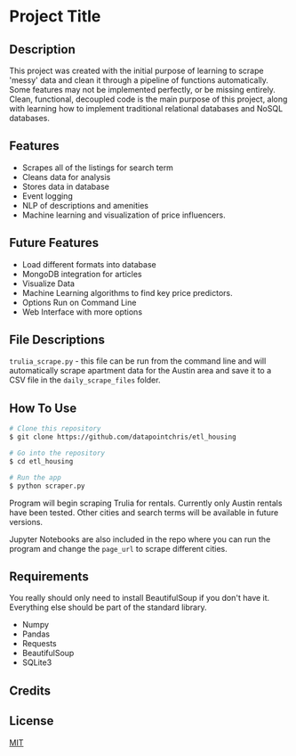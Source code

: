 # Project Title

## Description

This project was created with the initial purpose of learning to scrape 'messy' data and clean it through a pipeline of functions automatically.  Some features may not be implemented perfectly, or be missing entirely.  Clean, functional, decoupled code is the main purpose of this project, along with learning how to implement traditional relational databases and NoSQL databases.

## Features

- Scrapes all of the listings for search term
- Cleans data for analysis
- Stores data in database
- Event logging
- NLP of descriptions and amenities
- Machine learning and visualization of price influencers.

## Future Features

- Load different formats into database
- MongoDB integration for articles
- Visualize Data
- Machine Learning algorithms to find key price predictors.
- Options Run on Command Line
- Web Interface with more options

## File Descriptions

`trulia_scrape.py` - this file can be run from the command line and will automatically scrape apartment data for the Austin area and save it to a CSV file in the `daily_scrape_files` folder.

## How To Use

```bash
# Clone this repository
$ git clone https://github.com/datapointchris/etl_housing

# Go into the repository
$ cd etl_housing

# Run the app
$ python scraper.py
```

Program will begin scraping Trulia for rentals.  Currently only Austin rentals have been tested.  Other cities and search terms will be available in future versions.

Jupyter Notebooks are also included in the repo where you can run the program and change the `page_url` to scrape different cities.

## Requirements

You really should only need to install BeautifulSoup if you don't have it.  Everything else should be part of the standard library.

- Numpy
- Pandas
- Requests
- BeautifulSoup
- SQLite3

## Credits

## License

[MIT](https://tldrlegal.com/license/mit-license)
